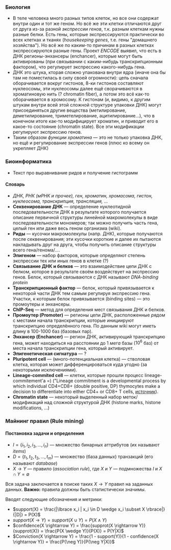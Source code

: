 ### Биология

* В теле человека много разных типов клеток, но все они содержат внутри один и тот же геном. Но всё же эти клетки отличаются друг от друга из-за разной *экспрессии генов*, т.к. разным клеткам нужны разные белки. Есть гены, которые экспрессируются практически во всех клетках и тканях (*housekeeping genes*, т.е. гены "домашнего хозяйства"). Но всё же по каким-то причинам в разных клетках экспрессируются разные гены. Проект *ENCODE* выявил, что есть в ДНК регионы-энхансеры (enchancer), которые могут быть активированы (при связывании с каким-нибудь транскрипционным фактором), что регулирует экспрессию какого-нибудь гена.
* ДНК это штука, кторая сложно упакована внутри ядра (иначе она бы там не поместилась в силу своей огромности): цепь сначала оборачивается вокруг гистонов, 8-ки гистонов составляют нуклеосомы, эти нуклеосомы далее ещё сворачиваются в хроматиновую нить (? chromatin fiber), а потом это всё как-то оборачивается в хромосому. К гистонам (и, видимо, к другим штукам внутри всей этой сложной структуре упаковки ДНК) могут присоединяться другие вещества (метилирование, деметилирование, триметелирование, ацитилирование...), что в конечном итоге как-то модифицирует хроматин, и приводит его в какое-то состояние (chromatin state). Все эти модификации регулируют экспрессию генов.
* Таким образом *функции хроматина* — это не только упаковка ДНК, но ещё и регулирование экспрессии генов (плюс ко всему он укрепляет ДНК)

### Биоинформатика

* Текст про выравнивание ридов и получение гистограмм


#### Словарь

* *ДНК, РНК (мРНК и прочее), ген, хроматин, хромасома, гистон, нуклеосома, транскрипция, трансляция, ...*
* **Секвенирование ДНК** — определение нуклеотидной последовательности ДНК в результате которого получается описание первичной структуры линейной макромолекулы в виде последовательности мономеров; так можно получить часть гена, целый ген или даже весь геном организма (wiki).
* **Риды** — кусочки макромолекулы (напр. ДНК), которые получаются после секвенирования; эти кусочки короткие и далее их пытаются накладывать друг на друга, чтобы получить описание структуры всего гена/генома/....
* **Эпигеном** — набор факторов, которые определяют степень экспрессии тех или иных генов в клетке (?)
* **Связывание ДНК и белков** — это взаимодействие цепи ДНК с белком, которое в результате своём воздействует на экспрессию генов. Белок, который связываются с ДНК называют *DNA-binding protein*
* **Транскрипционный фактор** — белок, который привязывается к некоторой части ДНК тем самым регулируя экспрессию гена. Участки, к которым белок привязывается (binding sites) — это промоутеры и энхансеры.
* **ChIP-Seq** — метод для определения мест связывания ДНК и белков.
* **Промоутер (Promoter)** — регионы цепи ДНК, расположенные *рядом* с местами начала транскрипции, которые инициируют транскрипцию определённого гена. По данным wiki могут иметь длину в 100-1000 баз (базовых пар). 
* **Энхансер (Enchancer)** — регион ДНК, активирующий транскрипцию гена, может находиться на расстоянии до 1 *мега* базы ($10^6$ баз) от места начала транскрипции гена, который активирует.
* **Эпигенетическая сигнатура** — ?
* **Pluripotent cell** — (много-потенциальная клетка) — стволовая клетка, которая может дифференцироваться куда угодно (за некоторыми исключениями).
* **Lineage-commited cell** — клетки, которые прошли процесс lineage-commitement'а =) ("Lineage commitment is a developmental process by which individual CD4+CD8+ (double positive, DP) thymocytes make a decision to differentiate into either CD4+ or CD8+ T cells, [источник](http://www.ncbi.nlm.nih.gov/pubmed/8976166)).
* **Chromatin state** — некоторый выделенный набор меток/модификаций над сложной структурой ДНК (histone marks, histone modifications, ...)


### Майнинг правил (Rule mining)
#### Постановка задачи и определения
* $I = \lbrace i_1, i_2, i_3, ..., i_n \rbrace$ — множество бинарных аттрибутов (их называют *items*)
* $D = \lbrace t_1, t_2, t_3, ..., t_m \rbrace$ — множество (база данных) транзакций (его называют *database*)
* $X \rightarrow Y$ — правило (*association rule*), где $X$ и $Y$ — подмножества $I$ и $X \cap Y = \emptyset$

Вся задача заключается в поиске таких $X \rightarrow Y$ правил на заданных данных. **Важно:** правила должны быть статистически значимы.

Вводят следующие обозначения и метрики:

* $support(X) = \frac{|\lbrace x_i | x_i \in D \wedge x_i \subset X \rbrace|}{|D|} = P(X)$
* $support(X \rightarrow Y) = support(X \cup Y) = P(X \wedge Y)$
* $confidence(X \rightarrow Y) = \frac{supprot(X \rightarrow Y)}{supprot(X)} = \frac{P(X \wedge Y)}{P(X)} = P(Y|X)$
* $Conviction(X \rightarrow Y) = \frac{1 - support(Y)}{1 - confidence(X \rightarrow Y)} = \frac{P(\neg Y)}{P(\neg Y|X)}$
